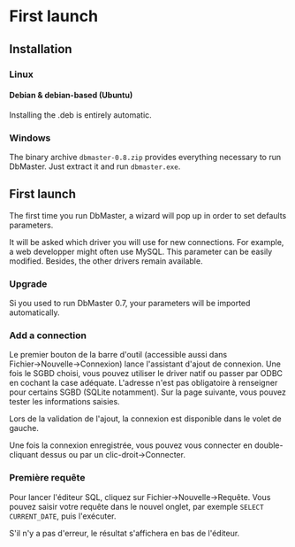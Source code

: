 First launch
============


Installation
------------

### Linux ###

#### Debian & debian-based (Ubuntu) ####

Installing the .deb is entirely automatic.

### Windows ###

The binary archive `dbmaster-0.8.zip` provides everything necessary to run DbMaster. Just extract it and run `dbmaster.exe`.


First launch
------------

The first time you run DbMaster, a wizard will pop up in order to set defaults parameters.

It will be asked which driver you will use for new connections. For example, a web developper might often use MySQL. This parameter can be easily modified. Besides, the other drivers remain available.

### Upgrade ###

Si you used to run DbMaster 0.7, your parameters will be imported automatically.


### Add a connection ###

Le premier bouton de la barre d'outil (accessible aussi dans Fichier→Nouvelle→Connexion) lance l'assistant d'ajout de connexion.
Une fois le SGBD choisi, vous pouvez utiliser le driver natif ou passer par ODBC en cochant la case adéquate.
L'adresse n'est pas obligatoire à renseigner pour certains SGBD (SQLite notamment).
Sur la page suivante, vous pouvez tester les informations saisies.

Lors de la validation de l'ajout, la connexion est disponible dans le volet de gauche.

Une fois la connexion enregistrée, vous pouvez vous connecter en double-cliquant dessus ou par un clic-droit→Connecter.


### Première requête ###

Pour lancer l'éditeur SQL, cliquez sur Fichier→Nouvelle→Requête. Vous pouvez saisir votre requête dans le nouvel onglet, par exemple `SELECT CURRENT_DATE`, puis l'exécuter.

S'il n'y a pas d'erreur, le résultat s'affichera en bas de l'éditeur.
